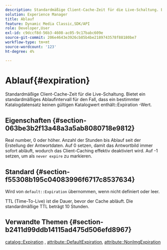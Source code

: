 ```yaml
---
description: Standardmäßige Client-Cache-Zeit für die Live-Schaltung. Bietet ein standardmäßiges Ablaufintervall für den Fall, dass ein bestimmter Katalogdatensatz keinen gültigen Katalogablaufwert enthält.
solution: Experience Manager
title: Ablauf
feature: Dynamic Media Classic,SDK/API
role: Developer,User
exl-id: c9dccf8d-56b3-4608-ac05-9c17babc609e
source-git-commit: 206e4643e3926cb85b4be2189743578f88180be7
workflow-type: tm+mt
source-wordcount: '123'
ht-degree: 4%

---
```


# Ablauf{#expiration}

Standardmäßige Client-Cache-Zeit für die Live-Schaltung. Bietet ein standardmäßiges Ablaufintervall für den Fall, dass ein bestimmter Katalogdatensatz keinen gültigen Katalogwert enthält::Expiration -Wert.

## Eigenschaften {#section-063be3b2f13a48a3a5ab8080718e9812}

Real number, 0 oder höher. Anzahl der Stunden bis Ablauf seit der Erstellung der Antwortdaten. Auf 0 setzen, damit das Antwortbild immer sofort abläuft, wodurch das Client-Caching effektiv deaktiviert wird. Auf -1 setzen, um als `never expire` zu markieren.

## Standard {#section-f55308b195c04083996f6717c8537634}

Wird von `default::Expiration` übernommen, wenn nicht definiert oder leer.

TTL (Time-To-Live) ist die Dauer, bevor der Cache abläuft. Die standardmäßige TTL beträgt 10 Stunden.

## Verwandte Themen {#section-b2411d99ddb14115ad475d506efd8967}

[catalog::Expiration](../../../../../is-api/image-catalog/image-serving-api-ref/c-image-catalog-reference/c-image-svg-data-reference/c-image-data-reference/r-expiration-cat.md#reference-a7afd668ecbb4d2da65d86259aa6a28a) ,  [attribute::DefaultExpiration](../../../../../is-api/image-catalog/image-serving-api-ref/c-image-catalog-reference/c-attributes-reference/r-defaultexpiration.md#reference-0526166fab654fceb243b75d1ea4f0cf),  [attribute::NonImgExpiration](../../../../../is-api/image-catalog/image-serving-api-ref/c-image-catalog-reference/c-attributes-reference/r-nonimgexpiration.md#reference-a8066cd0d24b4ea98100ade4821f1f9d)
